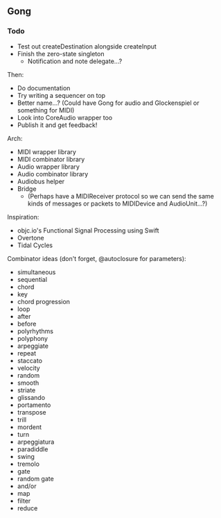 ## Gong

### Todo

- Test out createDestination alongside createInput
- Finish the zero-state singleton
    - Notification and note delegate...?

Then:

- Do documentation
- Try writing a sequencer on top
- Better name...? (Could have Gong for audio and Glockenspiel or something for MIDI)
- Look into CoreAudio wrapper too
- Publish it and get feedback!

Arch:

- MIDI wrapper library
- MIDI combinator library
- Audio wrapper library
- Audio combinator library
- Audiobus helper
- Bridge
    - (Perhaps have a MIDIReceiver protocol so we can send the same kinds of messages or packets to MIDIDevice and AudioUnit...?)

Inspiration:

- objc.io's Functional Signal Processing using Swift
- Overtone
- Tidal Cycles

Combinator ideas (don't forget, @autoclosure for parameters):

- simultaneous
- sequential
- chord
- key
- chord progression
- loop
- after
- before
- polyrhythms
- polyphony
- arpeggiate
- repeat
- staccato
- velocity
- random
- smooth
- striate
- glissando
- portamento
- transpose
- trill
- mordent
- turn
- arpeggiatura
- paradiddle
- swing
- tremolo
- gate
- random gate
- and/or
- map
- filter
- reduce
